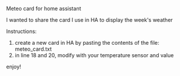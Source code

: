 Meteo card for home assistant

I wanted to share the card I use in HA to display the week's weather

Instructions:
1. create a new card in HA by pasting the contents of the file: meteo_card.txt
2. in line 18 and 20, modify with your temperature sensor and value

enjoy!